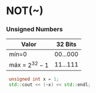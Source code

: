 # NOT(~)

### Unsigned Numbers

| **Valor**        | **32 Bits** |
|------------------|----------|
| mín=0            | 00...000 |
| máx = $2^{32}-1$ | 11...111 |  


```cpp
 unsigned int x = 1;
 std::cout << (~x) << std::endl;
```
